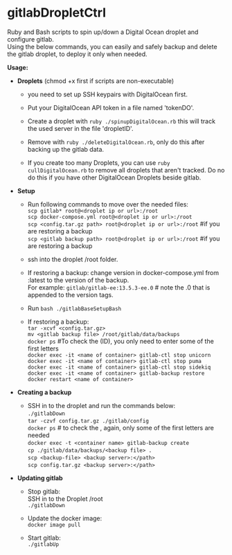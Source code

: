 # gitlabDropletCtrl

Ruby and Bash scripts to spin up/down a Digital Ocean droplet and configure gitlab.\
Using the below commands, you can easily and safely backup and delete the gitlab droplet, to deploy it only when needed.

**Usage:**
- **Droplets** (chmod +x first if scripts are non-executable)
  - you need to set up SSH keypairs with DigitalOcean first.

  - Put your DigitalOcean API token in a file named 'tokenDO'.

  - Create a droplet with `ruby ./spinupDigitalOcean.rb` this will track the used server in the file 'dropletID'.

  - Remove with `ruby ./deleteDigitalOcean.rb`, only do this after backing up the gitlab data.

  - If you create too many Droplets, you can use `ruby cullDigitalOcean.rb` to remove all droplets that aren't tracked. Do no do this if you have other DigitalOcean Droplets beside gitlab.

- **Setup**
  - Run following commands to move over the needed files:\
    `scp gitlab* root@<droplet ip or url>:/root`\
    `scp docker-compose.yml root@<droplet ip or url>:/root`\
    `scp <config.tar.gz path> root@<droplet ip or url>:/root` #if you are restoring a backup\
    `scp <gitlab backup path> root@<droplet ip or url>:/root` #if you are restoring a backup

  - ssh into the droplet /root folder.

  - If restoring a backup: change version in docker-compose.yml from :latest to the version of the backup. \
    For example: `gitlab/gitlab-ee:13.5.3-ee.0`  # note the .0 that is appended to the version tags.

  - Run `bash ./gitlabBaseSetupBash`

  - If restoring a backup:\
    `tar -xcvf <config.tar.gz>` \
    `mv <gitlab backup file> /root/gitlab/data/backups`\
    `docker ps` #To check the <name of container> (ID), you only need to enter some of the first letters\
    `docker exec -it <name of container> gitlab-ctl stop unicorn`\
    `docker exec -it <name of container> gitlab-ctl stop puma`\
    `docker exec -it <name of container> gitlab-ctl stop sidekiq`\
    `docker exec -it <name of container> gitlab-backup restore`\
    `docker restart <name of container>`

- **Creating a backup**
  - SSH in to the droplet and run the commands below:\
    `./gitlabDown`\
    `tar -czvf config.tar.gz ./gitlab/config`\
    `docker ps` # to check the <container name>, again, only some of the first letters are needed\
    `docker exec -t <container name> gitlab-backup create`\
    `cp ./gitlab/data/backups/<backup file> .`\
    `scp <backup-file> <backup server>:</path>`\
    `scp config.tar.gz <backup server>:</path>`


- **Updating gitlab**
  - Stop gitlab:\
    SSH in to the Droplet /root\
    `./gitlabDown`

  - Update the docker image:\
    `docker image pull`

  - Start gitlab:\
    `./gitlabUp`
